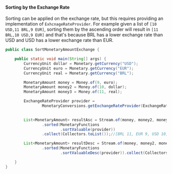 #### Sorting by the Exchange Rate

Sorting can be applied on the exchange rate, but this requires providing an implementation of `ExhcnageRateProvider`. For example given a list of `[10 USD,11 BRL,9 EUR]`, sorting them by the ascending order will result 
in `[11 BRL,10 USD,9 EUR]` and that's because BRL has a lower exchange rate than USD and USD has a lower exchange rate than EUR.


```java
public class SortMonetaryAmountExchange {

    public static void main(String[] args) {
        CurrencyUnit dollar = Monetary.getCurrency("USD");
        CurrencyUnit euro = Monetary.getCurrency("EUR");
        CurrencyUnit real = Monetary.getCurrency("BRL");

        MonetaryAmount money = Money.of(9, euro);
        MonetaryAmount money2 = Money.of(10, dollar);
        MonetaryAmount money3 = Money.of(11, real);

        ExchangeRateProvider provider =
                MonetaryConversions.getExchangeRateProvider(ExchangeRateType.IMF);

    
        List<MonetaryAmount> resultAsc = Stream.of(money, money2, money3)
                .sorted(MonetaryFunctions
                        .sortValuable(provider))
                .collect(Collectors.toList());//[BRL 11, EUR 9, USD 10]

        List<MonetaryAmount> resultDesc = Stream.of(money, money2, money3)
                .sorted(MonetaryFunctions
                        .sortValuableDesc(provider)).collect(Collectors.toList());//[USD 10, EUR 9, BRL 11]

    }
}
```